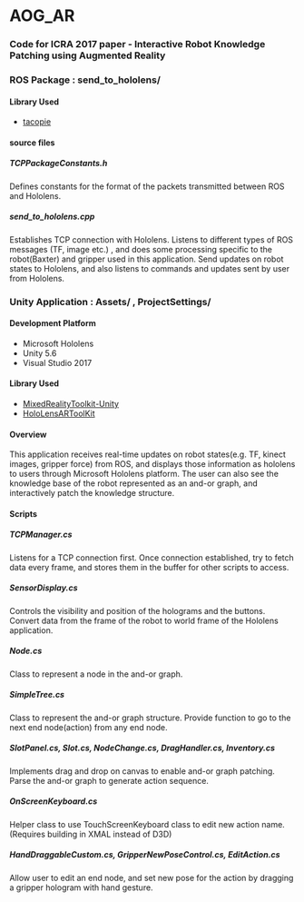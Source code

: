 # AOG_AR

### Code for ICRA 2017 paper - Interactive Robot Knowledge Patching using Augmented Reality

### ROS Package : send_to_hololens/

#### Library Used
* [tacopie](https://github.com/Cylix/tacopie)

#### source files 
##### TCPPackageConstants.h
Defines constants for the format of the packets transmitted between ROS and Hololens.

##### send_to_hololens.cpp
Establishes TCP connection with Hololens. Listens to different types of ROS messages (TF, image etc.) , and does some processing specific to the robot(Baxter) and gripper used in this application. Send updates on robot states to Hololens, and also listens to commands and updates sent by user from Hololens.

### Unity Application : Assets/ , ProjectSettings/

#### Development Platform 
* Microsoft Hololens
* Unity 5.6
* Visual Studio 2017

#### Library Used
* [MixedRealityToolkit-Unity](https://github.com/Microsoft/MixedRealityToolkit-Unity)
* [HoloLensARToolKit](https://github.com/qian256/HoloLensARToolKit)

#### Overview
This application receives real-time updates on robot states(e.g. TF, kinect images, gripper force) from ROS, and displays those information as hololens to users through Microsoft Hololens platform. The user can also see the knowledge base of the robot represented as an and-or graph, and interactively patch the knowledge structure. 


#### Scripts
##### TCPManager.cs
Listens for a TCP connection first. Once connection established, try to fetch data every frame, and stores them in the buffer for other scripts to access.

##### SensorDisplay.cs
Controls the visibility and position of the holograms and the buttons. Convert data from the frame of the robot to world frame of the Hololens application.

##### Node.cs
Class to represent a node in the and-or graph.

##### SimpleTree.cs
Class to represent the and-or graph structure. Provide function to go to the next end node(action) from any end node.

##### SlotPanel.cs, Slot.cs, NodeChange.cs, DragHandler.cs, Inventory.cs
Implements drag and drop on canvas to enable and-or graph patching. Parse the and-or graph to generate action sequence.

##### OnScreenKeyboard.cs
Helper class to use TouchScreenKeyboard class to edit new action name. (Requires building in XMAL instead of D3D)

##### HandDraggableCustom.cs, GripperNewPoseControl.cs, EditAction.cs
Allow user to edit an end node, and set new pose for the action by dragging a gripper hologram with hand gesture.